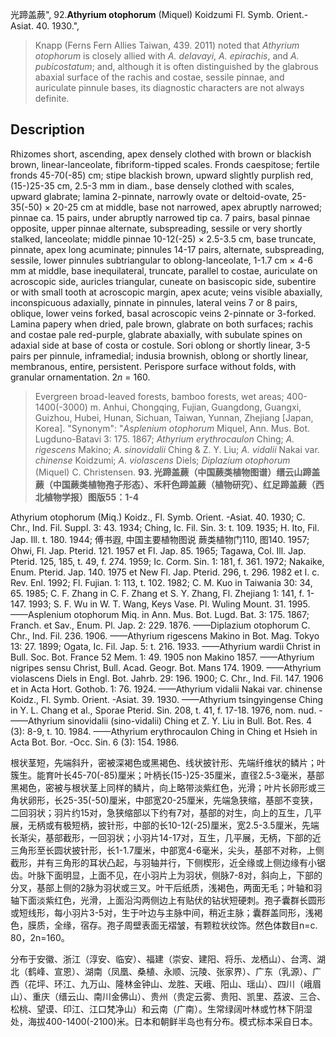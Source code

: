光蹄盖蕨",
92.**Athyrium otophorum** (Miquel) Koidzumi Fl. Symb. Orient.-Asiat. 40. 1930.",

> Knapp (Ferns Fern Allies Taiwan, 439. 2011) noted that *Athyrium otophorum* is closely allied with *A. delavayi*, *A. epirachis*, and *A. pubicostatum*; and, although it is often distinguished by the glabrous abaxial surface of the rachis and costae, sessile pinnae, and auriculate pinnule bases, its diagnostic characters are not always definite.

## Description
Rhizomes short, ascending, apex densely clothed with brown or blackish brown, linear-lanceolate, fibriform-tipped scales. Fronds caespitose; fertile fronds 45-70(-85) cm; stipe blackish brown, upward slightly purplish red, (15-)25-35 cm, 2.5-3 mm in diam., base densely clothed with scales, upward glabrate; lamina 2-pinnate, narrowly ovate or deltoid-ovate, 25-35(-50) × 20-25 cm at middle, base not narrowed, apex abruptly narrowed; pinnae ca. 15 pairs, under abruptly narrowed tip ca. 7 pairs, basal pinnae opposite, upper pinnae alternate, subspreading, sessile or very shortly stalked, lanceolate; middle pinnae 10-12(-25) × 2.5-3.5 cm, base truncate, pinnate, apex long acuminate; pinnules 14-17 pairs, alternate, subspreading, sessile, lower pinnules subtriangular to oblong-lanceolate, 1-1.7 cm × 4-6 mm at middle, base inequilateral, truncate, parallel to costae, auriculate on acroscopic side, auricles triangular, cuneate on basiscopic side, subentire or with small tooth at acroscopic margin, apex acute; veins visible abaxially, inconspicuous adaxially, pinnate in pinnules, lateral veins 7 or 8 pairs, oblique, lower veins forked, basal acroscopic veins 2-pinnate or 3-forked. Lamina papery when dried, pale brown, glabrate on both surfaces; rachis and costae pale red-purple, glabrate abaxially, with subulate spines on adaxial side at base of costa or costule. Sori oblong or shortly linear, 3-5 pairs per pinnule, inframedial; indusia brownish, oblong or shortly linear, membranous, entire, persistent. Perispore surface without folds, with granular ornamentation. 2*n* = 160.

> Evergreen broad-leaved forests, bamboo forests, wet areas; 400-1400(-3000) m. Anhui, Chongqing, Fujian, Guangdong, Guangxi, Guizhou, Hubei, Hunan, Sichuan, Taiwan, Yunnan, Zhejiang [Japan, Korea].
  "Synonym": "*Asplenium otophorum* Miquel, Ann. Mus. Bot. Lugduno-Batavi 3: 175. 1867; *Athyrium erythrocaulon* Ching; *A. rigescens* Makino; *A. sinovidalii* Ching &amp; Z. Y. Liu; *A. vidalii* Nakai var. *chinense* Koidzumi; *A. violascens* Diels; *Diplazium otophorum* (Miquel) C. Christensen.
**93. 光蹄盖蕨（中国蕨类植物图谱）缙云山蹄盖蕨（中国蕨类植物孢子形态）、禾秆色蹄盖蕨（植物研究）、红足蹄盖蕨（西北植物学报）图版55：1-4**

Athyrium otophorum (Miq.) Koidz., Fl. Symb. Orient. -Asiat. 40. 1930; C. Chr., Ind. Fil. Suppl. 3: 43. 1934; Ching, Ic. Fil. Sin. 3: t. 109. 1935; H. Ito, Fil. Jap. Ill. t. 180. 1944; 傅书遐, 中国主要植物图说 蕨类植物门110, 图140. 1957; Ohwi, Fl. Jap. Pterid. 121. 1957 et Fl. Jap. 85. 1965; Tagawa, Col. Ill. Jap. Pterid. 125, 185, t. 49, f. 274. 1959; Ic. Corm. Sin. 1: 181, f. 361. 1972; Nakaike, Enum. Pterid. Jap. 140. 1975 et New Fl. Jap. Pterid. 296, t. 296. 1982 et l. c. Rev. Enl. 1992; Fl. Fujian. 1: 113, t. 102. 1982; C. M. Kuo in Taiwania 30: 34, 65. 1985; C. F. Zhang in C. F. Zhang et S. Y. Zhang, Fl. Zhejiang 1: 141, f. 1-147. 1993; S. F. Wu in W. T. Wang, Keys Vase. Pl. Wuling Mount. 31. 1995. ——Asplenium otophorum Miq. in Ann. Mus. Bot. Lugd. Bat. 3: 175. 1867; Franch. et Sav., Enum. Pl. Jap. 2: 229. 1876. ——Diplazium otophorum C. Chr., Ind. Fil. 236. 1906. ——Athyrium rigescens Makino in Bot. Mag. Tokyo 13: 27. 1899; Ogata, Ic. Fil. Jap. 5: t. 216. 1933. ——Athyrium wardii Christ in Bull. Soc. Bot. France 52 Mem. 1: 49. 1905 non Makino 1857. ——Athyrium nigripes sensu Christ, Bull. Acad. Geogr. Bot. Mans 174. 1909. ——Athyrium violascens Diels in Engl. Bot. Jahrb. 29: 196. 1900; C. Chr., Ind. Fil. 147. 1906 et in Acta Hort. Gothob. 1: 76. 1924. ——Athyrium vidalii Nakai var. chinense Koidz., Fl. Symb. Orient. -Asiat. 39. 1930. ——Athyrium tsingyingense Ching in Y. L. Chang et al., Sporae Pterid. Sin. 208, t. 41, f. 17-18. 1976, nom. nud. -——Athyrium sinovidalii (sino-vidalii) Ching et Z. Y. Liu in Bull. Bot. Res. 4 (3): 8-9, t. 10. 1984. ——Athyrium erythrocaulon Ching in Ching et Hsieh in Acta Bot. Bor. -Occ. Sin. 6 (3): 154. 1986.

根状茎短，先端斜升，密被深褐色或黑褐色、线状披针形、先端纤维状的鳞片；叶簇生。能育叶长45-70(-85)厘米；叶柄长(15-)25-35厘米，直径2.5-3毫米，基部黑褐色，密被与根状茎上同样的鳞片，向上略带淡紫红色，光滑；叶片长卵形或三角状卵形，长25-35(-50)厘米，中部宽20-25厘米，先端急狭缩，基部不变狭，二回羽状；羽片约15对，急狭缩部以下约有7对，基部的对生，向上的互生，几平展，无柄或有极短柄，披针形，中部的长10-12(-25)厘米，宽2.5-3.5厘米，先端长渐尖，基部截形，一回羽状；小羽片14-17对，互生，几平展，无柄，下部的近三角形至长圆状披针形，长1-1.7厘米，中部宽4-6毫米，尖头，基部不对称，上侧截形，并有三角形的耳状凸起，与羽轴并行，下侧楔形，近全缘或上侧边缘有小锯齿。叶脉下面明显，上面不见，在小羽片上为羽状，侧脉7-8对，斜向上，下部的分叉，基部上侧的2脉为羽状或三叉。叶干后纸质，浅褐色，两面无毛；叶轴和羽轴下面淡紫红色，光滑，上面沿沟两侧边上有贴伏的钻状短硬刺。孢子囊群长圆形或短线形，每小羽片3-5对，生于叶边与主脉中间，稍近主脉；囊群盖同形，浅褐色，膜质，全缘，宿存。孢子周壁表面无褶皱，有颗粒状纹饰。然色体数目n=c. 80，2n=160。

分布于安徽、浙江（淳安、临安）、福建（崇安、建阳、将乐、龙栖山）、台湾、湖北（鹤峰、宣恩）、湖南（凤凰、桑植、永顺、沅陵、张家界）、广东（乳源）、广西（花坪、环江、九万山、隆林金钟山、龙胜、天峨、阳山、瑶山）、四川（峨眉山）、重庆（缙云山、南川金佛山）、贵州（贵定云雾、贵阳、凯里、荔波、三合、松桃、望谟、印江、江口梵净山）和云南（广南）。生常绿阔叶林或竹林下阴湿处，海拔400-1400(-2100)米。日本和朝鲜半岛也有分布。模式标本采自日本。
